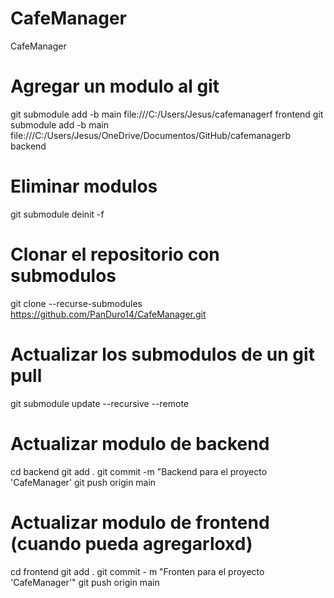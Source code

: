 # CafeManager
CafeManager

# Agregar un modulo al git 
git submodule add -b main file:///C:/Users/Jesus/cafemanagerf frontend
git submodule add -b main file:///C:/Users/Jesus/OneDrive/Documentos/GitHub/cafemanagerb backend

# Eliminar modulos 
git submodule deinit -f <nombre modulo>

# Clonar el repositorio con submodulos 
git clone --recurse-submodules https://github.com/PanDuro14/CafeManager.git 

# Actualizar los submodulos de un git pull
git submodule update --recursive --remote

# Actualizar modulo de backend 
cd backend 
git add .
git commit -m "Backend para el proyecto 'CafeManager'
git push origin main

# Actualizar modulo de frontend (cuando pueda agregarloxd)
cd frontend
git add . 
git commit - m "Fronten para el proyecto 'CafeManager'"
git push origin main